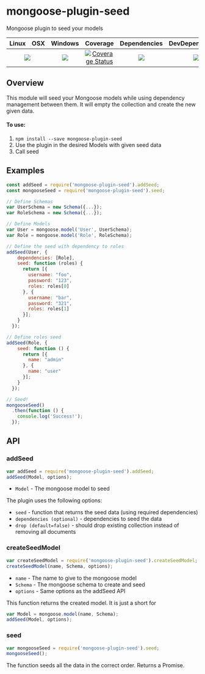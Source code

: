 # mongoose-plugin-seed

Mongoose plugin to seed your models

<table>
  <thead>
    <tr>
      <th>Linux</th>
      <th>OSX</th>
      <th>Windows</th>
      <th>Coverage</th>
      <th>Dependencies</th>
      <th>DevDependencies</th>
    </tr>
  </thead>
  <tbody>
    <tr>
      <td colspan="2" align="center">
        <a href="https://travis-ci.org/omrilitov/mongoose-plugin-seed"><img src="https://img.shields.io/travis/omrilitov/mongoose-plugin-seed.svg?style=flat-square"></a>
      </td>
      <td align="center">
        <a href="https://ci.appveyor.com/project/omrilitov/mongoose-plugin-seed"><img src="https://img.shields.io/appveyor/ci/omrilitov/mongoose-plugin-seed.svg?style=flat-square"></a>
      </td>
      <td align="center">
<a href='https://coveralls.io/r/omrilitov/mongoose-plugin-seed'><img src='https://img.shields.io/coveralls/omrilitov/mongoose-plugin-seed.svg?style=flat-square' alt='Coverage Status' /></a>
      </td>
      <td align="center">
        <a href="https://david-dm.org/omrilitov/mongoose-plugin-seed"><img src="https://img.shields.io/david/omrilitov/mongoose-plugin-seed.svg?style=flat-square"></a>
      </td>
      <td align="center">
        <a href="https://david-dm.org/omrilitov/mongoose-plugin-seed#info=devDependencies"><img src="https://img.shields.io/david/dev/omrilitov/mongoose-plugin-seed.svg?style=flat-square"/></a>
      </td>
    </tr>
  </tbody>
</table>

## Overview

This module will seed your Mongoose models while using dependency management between them.
It will empty the collection and create the new given data.

#### To use:
1. `npm install --save mongoose-plugin-seed`
2. Use the plugin in the desired Models with given seed data
3. Call seed

## Examples

```js
const addSeed = require('mongoose-plugin-seed').addSeed;
const mongooseSeed = require('mongoose-plugin-seed').seed;

// Define Schemas
var UserSchema = new Schema({...});
var RoleSchema = new Schema({...});

// Define Models
var User = mongoose.model('User', UserSchema);
var Role = mongoose.model('Role', RoleSchema);

// Define the seed with dependency to roles
addSeed(User, {
    dependencies: [Role],
    seed: function (roles) {
      return [{
        username: "foo",
        password: "123",
        roles: roles[0]
      }, {
        username: "bar",
        password: "321",
        roles: roles[1]
      }];
    }
  });

// Define roles seed
addSeed(Role, {
    seed: function () {
      return [{
        name: "admin"
      }, {
        name: "user"
      }];
    }
  });

// Seed!
mongooseSeed()
  .then(function () {
    console.log('Success!');
  });
```

## API

### addSeed

```js
var addSeed = require('mongoose-plugin-seed').addSeed;
addSeed(Model, options);
```

 - `Model` - The mongoose model to seed

The plugin uses the following options:

 - `seed` - function that returns the seed data (using required dependencies)
 - `dependencies (optional)` - dependencies to seed the data
 - `drop (default=false)` - should drop existing collection instead of removing all documents
 
### createSeedModel

```js
var createSeedModel = require('mongoose-plugin-seed').createSeedModel;
createSeedModel(name, Schema, options);
```

 - `name` - The name to give to the mongoose model
 - `Schema` - The mongoose schema to create and seed
 - `options` - Same options as the addSeed API

This function returns the created model.
It is just a short for
```js
var Model = mongoose.model(name, Schema);
addSeed(Model, options);
```

### seed

```js
var mongooseSeed = require('mongoose-plugin-seed').seed;
mongooseSeed();
```

The function seeds all the data in the correct order.
Returns a Promise.
